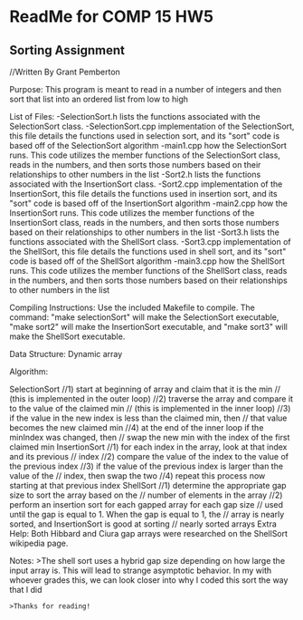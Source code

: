 # ReadMe for COMP 15 HW5
## Sorting Assignment 
//Written By Grant Pemberton

Purpose:
	This program is meant to read in a number of integers and 
	then sort that list into an ordered list from low to high

List of Files:
-SelectionSort.h
	lists the functions associated with the SelectionSort class.
-SelectionSort.cpp
	implementation of the SelectionSort, this file details the functions
	used in selection sort, and its "sort" code is based off of the 
	SelectionSort algorithm
-main1.cpp
	how the SelectionSort runs. This code utilizes the member functions
	of the SelectionSort class, reads in the numbers, and then sorts 
	those numbers based on their relationships to other numbers in the list
-Sort2.h
	lists the functions associated with the InsertionSort class.
-Sort2.cpp
	implementation of the InsertionSort, this file details the functions
	used in insertion sort, and its "sort" code is based off of the 
	InsertionSort algorithm
-main2.cpp
	how the InsertionSort runs. This code utilizes the member functions
	of the InsertionSort class, reads in the numbers, and then sorts 
	those numbers based on their relationships to other numbers in the list
-Sort3.h
	lists the functions associated with the ShellSort class.
-Sort3.cpp
	implementation of the ShellSort, this file details the functions
	used in shell sort, and its "sort" code is based off of the 
	ShellSort algorithm
-main3.cpp
	how the ShellSort runs. This code utilizes the member functions
	of the ShellSort class, reads in the numbers, and then sorts 
	those numbers based on their relationships to other numbers in the list

Compiling Instructions:
	Use the included Makefile to compile. The command: "make selectionSort"
	will make the SelectionSort executable, "make sort2" will make the 
	InsertionSort executable, and "make sort3" will make the ShellSort
	executable.

Data Structure:
	Dynamic array

Algorithm:

SelectionSort
	//1) start at beginning of array and claim that it is the min
	//   (this is implemented in the outer loop)
	//2) traverse the array and compare it to the value of the claimed min
	//   (this is implemented in the inner loop)
	//3) if the value in the new index is less than the claimed min, then 
	//   that value becomes the new claimed min
	//4) at the end of the inner loop if the minIndex was changed, then
	//   swap the new min with the index of the first claimed min
InsertionSort
	//1) for each index in the array, look at that index and its previous
	//   index
	//2) compare the value of the index to the value of the previous index
	//3) if the value of the previous index is larger than the value of the
	//   index, then swap the two
	//4) repeat this process now starting at that previous index
ShellSort
	//1) determine the appropriate gap size to sort the array based on the
	//   number of elements in the array
	//2) perform an insertion sort for each gapped array for each gap size
	//   used until the gap is equal to 1. When the gap is equal to 1, the 
	//   array is nearly sorted, and InsertionSort is good at sorting
	//   nearly sorted arrays
Extra Help:
	Both Hibbard and Ciura gap arrays were researched on the ShellSort
	wikipedia page.

Notes:
	>The shell sort uses a hybrid gap size depending on how large the input
	 array is. This will lead to strange asymptotic behavior. In my
	 with whoever grades this, we can look closer into why I coded this 
	 sort the way that I did
	
	>Thanks for reading!


